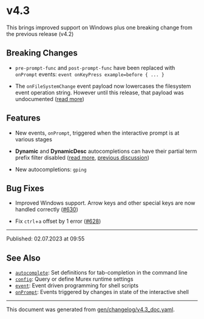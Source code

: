 # v4.3

This brings improved support on Windows plus one breaking change from the previous release (v4.2)

## Breaking Changes

* `pre-prompt-func` and `post-prompt-func` have been replaced with `onPrompt` events: `event onKeyPress example=before { ... }`

* The `onFileSystemChange` event payload now lowercases the filesystem event operation string. However until this release, that payload was undocumented ([read more](https://murex.rocks/events/onfilesystemchange.html))

## Features

* New events, `onPrompt`, triggered when the interactive prompt is at various stages

* **Dynamic** and **DynamicDesc** autocompletions can have their partial term prefix filter disabled ([read more](https://murex.rocks/commands/autocomplete.html#ignoreprefix-boolean-false), [previous discussion](https://github.com/lmorg/murex/issues/635))

* New autocompletions: `gping`

## Bug Fixes

* Improved Windows support. Arrow keys and other special keys are now handled correctly ([#630](https://github.com/lmorg/murex/issues/630))

* Fix `ctrl`+`a` offset by 1 error ([#628](https://github.com/lmorg/murex/pull/628))

<hr>

Published: 02.07.2023 at 09:55

## See Also

* [`autocomplete`](../commands/autocomplete.md):
  Set definitions for tab-completion in the command line
* [`config`](../commands/config.md):
  Query or define Murex runtime settings
* [`event`](../commands/event.md):
  Event driven programming for shell scripts
* [`onPrompt`](../events/onprompt.md):
  Events triggered by changes in state of the interactive shell

<hr/>

This document was generated from [gen/changelog/v4.3_doc.yaml](https://github.com/lmorg/murex/blob/master/gen/changelog/v4.3_doc.yaml).
